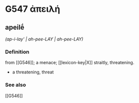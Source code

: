 # G547 ἀπειλή

## apeilḗ

_(ap-i-lay' | ah-pee-LAY | ah-pee-LAY)_

### Definition

from [[G546]]; a menace; [[lexicon-key|X]] straitly, threatening.

- a threatening, threat

### See also

[[G546]]


